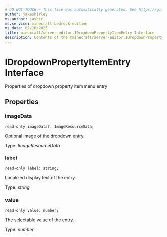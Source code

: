 ```yaml
---
# DO NOT TOUCH — This file was automatically generated. See https://github.com/mojang/minecraftapidocsgenerator to modify descriptions, examples, etc.
author: jakeshirley
ms.author: jashir
ms.service: minecraft-bedrock-edition
ms.date: 02/10/2025
title: minecraft/server-editor.IDropdownPropertyItemEntry Interface
description: Contents of the @minecraft/server-editor.IDropdownPropertyItemEntry class.
---
```

# IDropdownPropertyItemEntry Interface

Properties of dropdown property item menu entry

## Properties

### **imageData**
`read-only imageData?: ImageResourceData;`

Optional image of the dropdown entry.

Type: *ImageResourceData*

### **label**
`read-only label: string;`

Localized display text of the entry.

Type: *string*

### **value**
`read-only value: number;`

The selectable value of the entry.

Type: *number*
